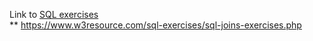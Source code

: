 Link to [SQL exercises](https://www.w3resource.com/sql-exercises/sql-joins-exercises.php)  
** https://www.w3resource.com/sql-exercises/sql-joins-exercises.php
